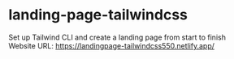 # landing-page-tailwindcss
Set up Tailwind CLI and create a landing page from start to finish\
Website URL: https://landingpage-tailwindcss550.netlify.app/ 
